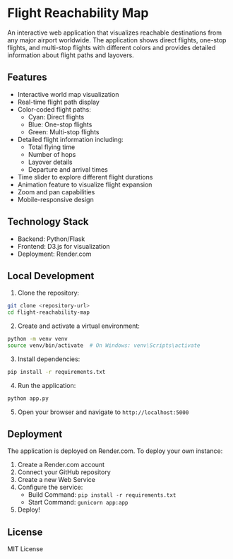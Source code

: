 # Flight Reachability Map

An interactive web application that visualizes reachable destinations from any major airport worldwide. The application shows direct flights, one-stop flights, and multi-stop flights with different colors and provides detailed information about flight paths and layovers.

## Features

- Interactive world map visualization
- Real-time flight path display
- Color-coded flight paths:
  - Cyan: Direct flights
  - Blue: One-stop flights
  - Green: Multi-stop flights
- Detailed flight information including:
  - Total flying time
  - Number of hops
  - Layover details
  - Departure and arrival times
- Time slider to explore different flight durations
- Animation feature to visualize flight expansion
- Zoom and pan capabilities
- Mobile-responsive design

## Technology Stack

- Backend: Python/Flask
- Frontend: D3.js for visualization
- Deployment: Render.com

## Local Development

1. Clone the repository:
```bash
git clone <repository-url>
cd flight-reachability-map
```

2. Create and activate a virtual environment:
```bash
python -m venv venv
source venv/bin/activate  # On Windows: venv\Scripts\activate
```

3. Install dependencies:
```bash
pip install -r requirements.txt
```

4. Run the application:
```bash
python app.py
```

5. Open your browser and navigate to `http://localhost:5000`

## Deployment

The application is deployed on Render.com. To deploy your own instance:

1. Create a Render.com account
2. Connect your GitHub repository
3. Create a new Web Service
4. Configure the service:
   - Build Command: `pip install -r requirements.txt`
   - Start Command: `gunicorn app:app`
5. Deploy!

## License

MIT License 